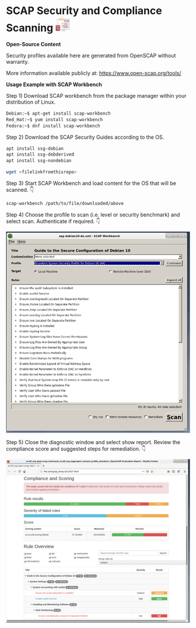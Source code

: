 # SCAP Security and Compliance Scanning <img title="Open-Source" alt="Open-Source" width="40px" src="https://raw.githubusercontent.com/github/explore/master/collections/tools-for-open-source/tools-for-open-source.png"/>

**Open-Source Content**

Security profiles available here are generated from OpenSCAP without warranty.

More information available publicly at: https://www.open-scap.org/tools/

**Usage Example with SCAP Workbench**

Step 1) Download SCAP workbench from the package manager within your distribution of Linux.

```bash
Debian:~$ apt-get install scap-workbench
Red_Hat:~$ yum install scap-workbench
Fedora:~$ dnf install scap-workbench
```
Step 2) Download the SCAP Security Guides according to the OS.

```bash
apt install ssg-debian
apt install ssg-debderived
apt install ssg-nondebian
```

```bash
wget <filelinkfromthisrepo>
```
Step 3) Start SCAP Workbench and load content for the OS that will be scanned. :point_down:

```bash
scap-workbench /path/to/file/downloaded/above
```

Step 4) Choose the profile to scan (i.e. level or security benchmark) and select scan. Authenticate if required. :point_down:

<img src="scap2.PNG" alt="scan" class="inline"/>

Step 5) Close the diagnostic window and select show report. Review the compliance score and suggested steps for remediation. :point_down:

<img src="scap3.PNG" alt="review" class="inline"/>
